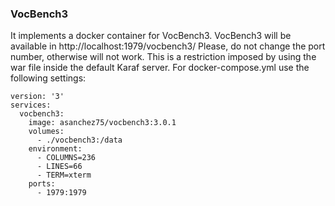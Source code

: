 ### VocBench3

It implements a docker container for VocBench3.
VocBench3 will be available in http://localhost:1979/vocbench3/
Please, do not change the port number, otherwise will not work. This is a restriction imposed by using the war file inside the default Karaf server.
For docker-compose.yml use the following settings:

```
version: '3'
services:
  vocbench3:
    image: asanchez75/vocbench3:3.0.1 
    volumes:
      - ./vocbench3:/data
    environment:
      - COLUMNS=236
      - LINES=66
      - TERM=xterm
    ports:
      - 1979:1979
```



